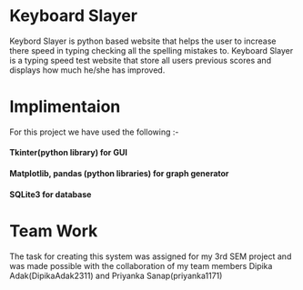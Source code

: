# Keyboard Slayer

Keybord Slayer is python  based website that helps the user to increase there speed in typing checking all the spelling mistakes to. Keyboard Slayer is a typing speed test website that store all users previous scores and displays how much he/she has improved.

# Implimentaion

For this project we have used the following :-

#### Tkinter(python library) for GUI
#### Matplotlib, pandas (python libraries) for graph generator
#### SQLite3 for database

# Team Work
The task for creating this system was assigned for my 3rd SEM project and was made possible with the collaboration of my team members Dipika Adak(DipikaAdak2311) and Priyanka Sanap(priyanka1171)
